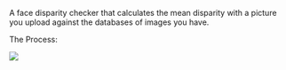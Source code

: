 A face disparity checker that calculates the mean disparity with a picture you upload against the databases of images you have. 

The Process:




![](https://github.com/rakash/images1/blob/master/mean_dip.png?raw=true)
